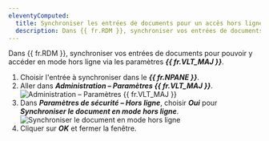 ```yaml
---
eleventyComputed:
  title: Synchroniser les entrées de documents pour un accès hors ligne
  description: Dans {{ fr.RDM }}, synchroniser vos entrées de documents pour pouvoir y accéder en mode hors ligne via les paramètres ***{{ fr.VLT_MAJ }}***.
---
```

Dans {{ fr.RDM }}, synchroniser vos entrées de documents pour pouvoir y accéder en mode hors ligne via les paramètres ***{{ fr.VLT_MAJ }}***.

1. Choisir l'entrée à synchroniser dans le ***{{ fr.NPANE }}***.
1. Aller dans ***Administration – Paramètres {{ fr.VLT_MAJ }}***.
![Administration – Paramètres {{ fr.VLT_MAJ }}](https://cdnweb.devolutions.net/docs/docs_en_rdm_windows_RDMWin6000.png)
1. Dans ***Paramètres de sécurité – Hors ligne***, choisir ***Oui*** pour ***Synchroniser le document en mode hors ligne***.
![Synchroniser le document en mode hors ligne](https://cdnweb.devolutions.net/docs/docs_en_rdm_windows_RDMWin6005.png)
1. Cliquer sur ***OK*** et fermer la fenêtre.
